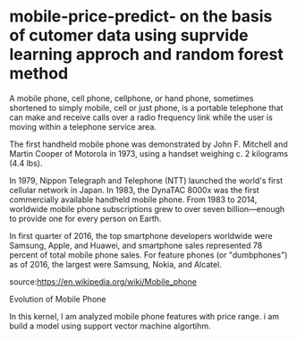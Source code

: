 # mobile-price-predict- on the basis of cutomer data using suprvide learning approch and random forest method
A mobile phone, cell phone, cellphone, or hand phone, sometimes shortened to simply mobile, cell or just phone, is a portable telephone that can make and receive calls over a radio frequency link while the user is moving within a telephone service area.

The first handheld mobile phone was demonstrated by John F. Mitchell and Martin Cooper of Motorola in 1973, using a handset weighing c. 2 kilograms (4.4 lbs).

In 1979, Nippon Telegraph and Telephone (NTT) launched the world's first cellular network in Japan. In 1983, the DynaTAC 8000x was the first commercially available handheld mobile phone. From 1983 to 2014, worldwide mobile phone subscriptions grew to over seven billion—enough to provide one for every person on Earth.

In first quarter of 2016, the top smartphone developers worldwide were Samsung, Apple, and Huawei, and smartphone sales represented 78 percent of total mobile phone sales. For feature phones (or "dumbphones") as of 2016, the largest were Samsung, Nokia, and Alcatel.

source:https://en.wikipedia.org/wiki/Mobile_phone

Evolution of Mobile Phone

In this kernel, I am analyzed mobile phone features with price range. i am build a model using support vector machine algortihm.
